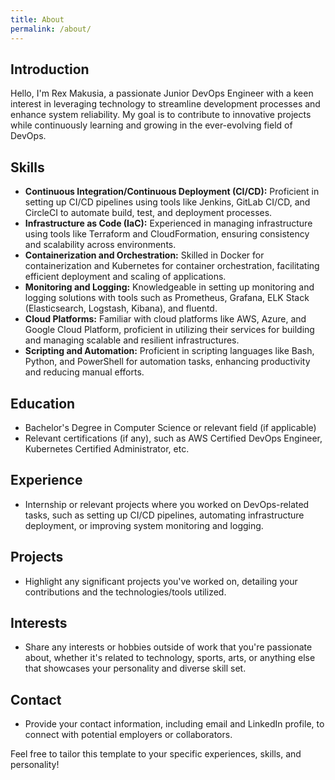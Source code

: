 ```yaml
---
title: About
permalink: /about/
---
```


## Introduction

Hello, I'm Rex Makusia, a passionate Junior DevOps Engineer with a keen interest in leveraging technology to streamline development processes and enhance system reliability. My goal is to contribute to innovative projects while continuously learning and growing in the ever-evolving field of DevOps.

## Skills

- **Continuous Integration/Continuous Deployment (CI/CD):** Proficient in setting up CI/CD pipelines using tools like Jenkins, GitLab CI/CD, and CircleCI to automate build, test, and deployment processes.
- **Infrastructure as Code (IaC):** Experienced in managing infrastructure using tools like Terraform and CloudFormation, ensuring consistency and scalability across environments.
- **Containerization and Orchestration:** Skilled in Docker for containerization and Kubernetes for container orchestration, facilitating efficient deployment and scaling of applications.
- **Monitoring and Logging:** Knowledgeable in setting up monitoring and logging solutions with tools such as Prometheus, Grafana, ELK Stack (Elasticsearch, Logstash, Kibana), and fluentd.
- **Cloud Platforms:** Familiar with cloud platforms like AWS, Azure, and Google Cloud Platform, proficient in utilizing their services for building and managing scalable and resilient infrastructures.
- **Scripting and Automation:** Proficient in scripting languages like Bash, Python, and PowerShell for automation tasks, enhancing productivity and reducing manual efforts.

## Education

- Bachelor's Degree in Computer Science or relevant field (if applicable)
- Relevant certifications (if any), such as AWS Certified DevOps Engineer, Kubernetes Certified Administrator, etc.

## Experience

- Internship or relevant projects where you worked on DevOps-related tasks, such as setting up CI/CD pipelines, automating infrastructure deployment, or improving system monitoring and logging.

## Projects

- Highlight any significant projects you've worked on, detailing your contributions and the technologies/tools utilized.

## Interests

- Share any interests or hobbies outside of work that you're passionate about, whether it's related to technology, sports, arts, or anything else that showcases your personality and diverse skill set.

## Contact

- Provide your contact information, including email and LinkedIn profile, to connect with potential employers or collaborators.

Feel free to tailor this template to your specific experiences, skills, and personality!
